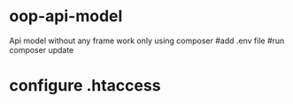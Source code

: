 # oop-api-model
Api model without any frame work only using composer
#add .env file
#run composer update
# configure .htaccess

